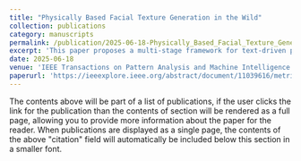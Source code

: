 ```yaml
---
title: "Physically Based Facial Texture Generation in the Wild"
collection: publications
category: manuscripts
permalink: /publication/2025-06-18-Physically_Based_Facial_Texture_Generation_in_the_Wild
excerpt: 'This paper proposes a multi-stage framework for text-driven physically based facial texture generation from images captured in uncontrolled real-world settings. By leveraging differentiable rendering and specially designed texture disentanglement regularization, the method trains a generative adversarial network for efficient PBR texture sampling. The model aligns its latent space with text embeddings for flexible, text-guided generation and employs an edge-aware Score Distillation Sampling (EASDS) loss to enhance the diversity and quality of the generated textures, removing the need for expensive, controlled capture environments.'
date: 2025-06-18
venue: 'IEEE Transactions on Pattern Analysis and Machine Intelligence'
paperurl: 'https://ieeexplore.ieee.org/abstract/document/11039616/metrics#metrics'
---
```

The contents above will be part of a list of publications, if the user clicks the link for the publication than the contents of section will be rendered as a full page, allowing you to provide more information about the paper for the reader. When publications are displayed as a single page, the contents of the above "citation" field will automatically be included below this section in a smaller font.
